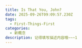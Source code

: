 ```yaml
---
title: Is That You, John?
date: 2025-09-26T09:09:57.230Z
tags:
  - First-Things-First
categories:
  - 新概念
description: 记得填写描述内容哦~~~1
---
```

